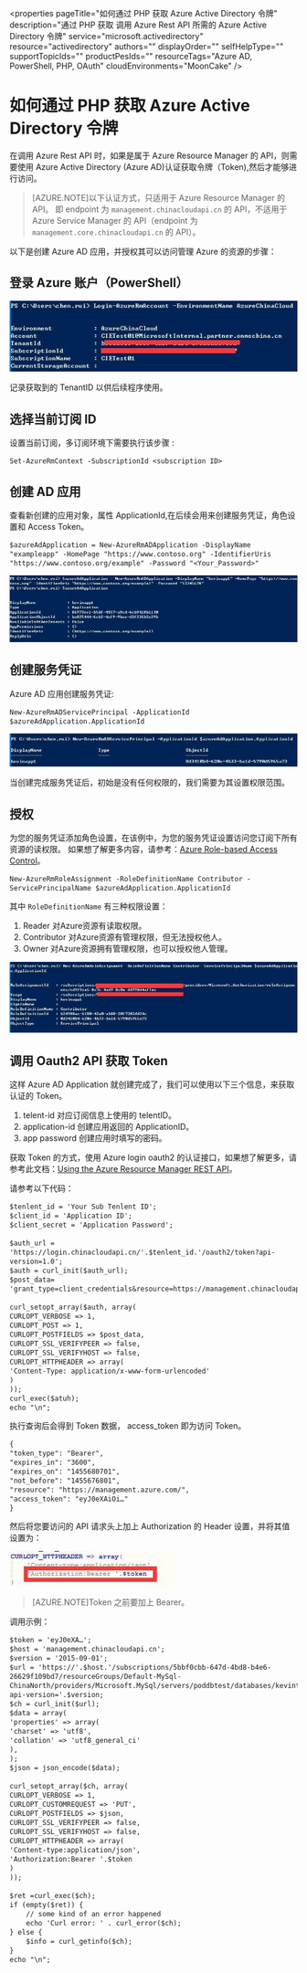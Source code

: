<properties 
	pageTitle="如何通过 PHP 获取 Azure Active Directory 令牌" 
	description="通过 PHP 获取 调用 Azure Rest API 所需的 Azure Active Directory 令牌" 
	service="microsoft.activedirectory"
	resource="activedirectory"
	authors=""
	displayOrder=""
	selfHelpType=""
    supportTopicIds=""
    productPesIds=""
    resourceTags="Azure AD, PowerShell, PHP, OAuth"​
    cloudEnvironments="MoonCake" 
/>
<tags 
	ms.service="active-directory-aog"
	ms.date="" 
	wacn.date="01/12/2017"
/>
# 如何通过 PHP 获取 Azure Active Directory 令牌

在调用 Azure Rest API 时，如果是属于 Azure Resource Manager 的 API，则需要使用 Azure Active Directory (Azure AD)认证获取令牌（Token),然后才能够进行访问。
                                                                                      
>[AZURE.NOTE]以下认证方式，只适用于 Azure Resource Manager 的 API。 即 endpoint 为 `management.chinacloudapi.cn` 的 API，不适用于 Azure Service Manager 的 API（endpoint 为 `management.core.chinacloudapi.cn` 的 API）。

以下是创建 Azure AD 应用，并授权其可以访问管理 Azure 的资源的步骤：

## 登录 Azure 账户（PowerShell）

![login](./media/aog-active-directory-howto-get-arm-token-by-php/login.jpg)

记录获取到的 TenantID 以供后续程序使用。
 
## 选择当前订阅 ID

设置当前订阅，多订阅环境下需要执行该步骤 :

	Set-AzureRmContext -SubscriptionId <subscription ID>
 
## 创建 AD 应用

查看新创建的应用对象，属性 ApplicationId,在后续会用来创建服务凭证，角色设置和 Access Token。

	$azureAdApplication = New-AzureRmADApplication -DisplayName "exampleapp" -HomePage "https://www.contoso.org" -IdentifierUris "https://www.contoso.org/example" -Password "<Your_Password>"

![new-azurermadapplication](./media/aog-active-directory-howto-get-arm-token-by-php/new-azurermadapplication.jpg)

## 创建服务凭证

Azure AD 应用创建服务凭证:

	New-AzureRmADServicePrincipal -ApplicationId $azureAdApplication.ApplicationId

![new-azurermadserviceprincipal.jpg](./media/aog-active-directory-howto-get-arm-token-by-php/new-azurermadserviceprincipal.jpg)

当创建完成服务凭证后，初始是没有任何权限的，我们需要为其设置权限范围。
 
## 授权

为您的服务凭证添加角色设置，在该例中，为您的服务凭证设置访问您订阅下所有资源的读权限。 如果想了解更多内容，请参考：[Azure Role-based Access Control](https://azure.microsoft.com/en-us/documentation/articles/role-based-access-control-what-is/)。

	New-AzureRmRoleAssignment -RoleDefinitionName Contributor -ServicePrincipalName $azureAdApplication.ApplicationId

其中 `RoleDefinitionName` 有三种权限设置：

1. Reader      对Azure资源有读取权限。
2. Contributor 对Azure资源有管理权限，但无法授权他人。
3. Owner       对Azure资源拥有管理权限，也可以授权他人管理。

![new-azurermroleassignment](./media/aog-active-directory-howto-get-arm-token-by-php/new-azurermroleassignment.jpg)

## 调用 Oauth2 API 获取 Token

这样 Azure AD Application 就创建完成了，我们可以使用以下三个信息，来获取认证的 Token。

1. telent-id      对应订阅信息上使用的 telentID。
2. application-id 创建应用返回的 ApplicationID。
3. app password   创建应用时填写的密码。

获取 Token 的方式，使用 Azure login oauth2 的认证接口，如果想了解更多，请参考此文档：[Using the Azure Resource Manager REST API](https://blogs.msdn.microsoft.com/cloud_solution_architect/2016/02/20/using-the-azure-resource-manager-rest-api/)。

请参考以下代码：

	$tenlent_id = 'Your Sub Tenlent ID';
	$client_id = 'Application ID';
	$client_secret = 'Application Password';
	 
	$auth_url = 'https://login.chinacloudapi.cn/'.$tenlent_id.'/oauth2/token?api-version=1.0';
	$auth = curl_init($auth_url);
	$post_data= 'grant_type=client_credentials&resource=https://management.chinacloudapi.cn/&client_id='.$client_id.'&client_secret='.urlencode($client_secret);
	 
	curl_setopt_array($auth, array(
	CURLOPT_VERBOSE => 1,
	CURLOPT_POST => 1,
	CURLOPT_POSTFIELDS => $post_data,
	CURLOPT_SSL_VERIFYPEER => false,
	CURLOPT_SSL_VERIFYHOST => false,
	CURLOPT_HTTPHEADER => array(
	'Content-Type: application/x-www-form-urlencoded'
	)
	));
	curl_exec($atuh);
	echo "\n";
 
执行查询后会得到 Token 数据， access_token 即为访问 Token。

	{
	"token_type": "Bearer",
	"expires_in": "3600",
	"expires_on": "1455680701",
	"not_before": "1455676801",
	"resource": "https://management.azure.com/",
	"access_token": "eyJ0eXAiOi…"
	}
 
然后将您要访问的 API 请求头上加上 Authorization 的 Header 设置，并将其值设置为：
 
![token](./media/aog-active-directory-howto-get-arm-token-by-php/token.jpg)

>[AZURE.NOTE]Token 之前要加上 Bearer。
 
调用示例：

	$token = 'eyJ0eXA…';
	$host = 'management.chinacloudapi.cn';
	$version = '2015-09-01';
	$url = 'https://'.$host.'/subscriptions/5bbf0cbb-647d-4bd8-b4e6-26629f109bd7/resourceGroups/Default-MySql-ChinaNorth/providers/Microsoft.MySql/servers/poddbtest/databases/kevintest?api-version='.$version;
	$ch = curl_init($url);
	$data = array(
	'properties' => array(
	'charset' => 'utf8',
	'collation' => 'utf8_general_ci'
	),
	);
	$json = json_encode($data);
	 
	curl_setopt_array($ch, array(
	CURLOPT_VERBOSE => 1,
	CURLOPT_CUSTOMREQUEST => 'PUT',
	CURLOPT_POSTFIELDS => $json,
	CURLOPT_SSL_VERIFYPEER => false,
	CURLOPT_SSL_VERIFYHOST => false,
	CURLOPT_HTTPHEADER => array(
	'Content-type:application/json',
	'Authorization:Bearer '.$token
	)
	));
	 
	$ret =curl_exec($ch);
	if (empty($ret)) {
	    // some kind of an error happened
	    echo 'Curl error: ' . curl_error($ch);
	} else {
	    $info = curl_getinfo($ch);
	}
	echo "\n";